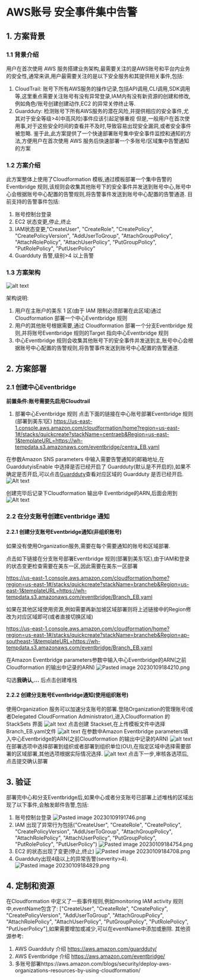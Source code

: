 
# AWS账号 安全事件集中告警
## 1. 方案背景
### 1.1 背景介绍
用户在首次使用 AWS 服务搭建业务架构,最需要关注的是AWS账号和平台内业务的安全性,通常来讲,用户最需要关注的是以下安全服务和其提供相关事件,包括:
1. CloudTrail: 账号下所有AWS服务的操作记录,包括API调用,CLI调用,SDK调用等,这里重点需要关注账号有没有异常登录,IAM内有没有新资源的创建和修改,例如角色/账号创建创建动作,EC2 的异常关停终止等.
2. Guardduty: 检测账号下所有AWS服务的潜在风险,并提供相应的安全事件,尤其对于安全等级>4(中高风险)事件应该引起足够重视
但是,一般用户在首次使用事,对于这些安全时间的查看并不及时,导致容易出现安全漏洞,或者安全事件被忽略.
鉴于此,此方案提供了一个快速部署账号集中安全事件监控和通知的方法,方便用户在首次使用 AWS 服务后快速部署一个多账号/区域集中告警通知的方案
### 1.2  方案介绍
此方案整体上使用了Cloudformation 模板,通过模板部署一个集中告警的Eventbridge 规则,该规则会收集其他账号下的安全事件并发送到账号中心,账号中心会根据账号中心配置的告警规则,将告警事件发送到账号中心配置的告警通道.
目前支持的告警事件包括:
1. 账号控制台登录
2. EC2 状态变更,停止,终止
3. IAM状态变更,"CreateUser", "CreateRole", "CreatePolicy", "CreatePolicyVersion", "AddUserToGroup", "AttachGroupPolicy", "AttachRolePolicy", "AttachUserPolicy", "PutGroupPolicy", "PutRolePolicy", "PutUserPolicy"
4. Guardduty 告警,级别>4 以上告警
### 1.3 方案架构
![alt text](img/image-7.png)

架构说明:
1. 用户在主账户的美东 1 区(由于 IAM 限制必须部署在此区域)通过 Cloudformation 部署一个中心Eventbridge 规则
2. 用户的其他账号根据需要,通过 Cloudformation 部署一个分支Eventbridge 规则,并将账号Eventbridge 规则的Target 指向中心Eventbridge 规则
3. 中心Eventbridge 规则会收集其他账号下的安全事件并发送到主,账号中心会根据账号中心配置的告警规则,将告警事件发送到账号中心配置的告警通道.

## 2. 方案部署
### 2.1 创建中心Eventbridge

**前置条件:账号需要先启用Cloudtrail**

1. 部署中心Eventbridge 规则
点击下面的链接在中心账号部署Eventbridge 规则(部署到美东1区)
https://us-east-1.console.aws.amazon.com/cloudformation/home?region=us-east-1#/stacks/quickcreate?stackName=centraeb&Region=us-east-1&templateURL=https://wh-tempdata.s3.amazonaws.com/eventbridge/centra_EB.yaml

在参数Amazon SNS parameters 中输入需要告警通知的邮箱地址,在 GuarddutyisEnable 中选择是否已经开启了 Guardduty(默认是不开启的),如果不确定是否开启,可以点击[Guardduty](https://us-east-1.console.aws.amazon.com/guardduty/home?region=us-east-1#/summary)查看对应区域的 Guardduty 是否已经开启.
![Alt text](img/image-1.png)

创建完毕后记录下Cloudformation 输出中 Eventbridge的ARN,后面会用到
![Alt text](img/image-2.png)

### 2.2 在分支账号创建Eventbridge 通知

#### 2.2.1 创建分支账号Eventbridge通知(非组织账号)

如果没有使用Organization服务,需要在每个需要通知的账号和区域部署.

点击如下链接在分支账号部署Eventbridge 规则(部署到美东1区),由于IAM和登录的状态变更检查需要在美东一区,因此需要在美东一区部署

https://us-east-1.console.aws.amazon.com/cloudformation/home?region=us-east-1#/stacks/quickcreate?stackName=brancheb&Region=us-east-1&templateURL=https://wh-tempdata.s3.amazonaws.com/eventbridge/Branch_EB.yaml

如果在其他区域使用资源,例如需要再新加坡区域部署则将上述链接中的Region修改为对应区域即可(或者直接切换区域)

https://us-east-1.console.aws.amazon.com/cloudformation/home?region=us-east-1#/stacks/quickcreate?stackName=brancheb&Region=ap-southeast-1&templateURL=https://wh-tempdata.s3.amazonaws.com/eventbridge/Branch_EB.yaml

在Amazon Eventbridge parameters参数中输入中心Eventbridge的ARN(之前Cloudformation 的输出中记录的ARN)
![Pasted image 20230109184210.png](https://github.com/brilliantwf/mydemo/blob/main/Centralized_Alarm/img/Pasted%20image%2020230109184210.png)

勾选**我确认,...** 后点击创建堆栈

#### 2.2.2 创建分支账号Eventbridge通知(使用组织账号)
使用Organization 服务可以加速分支账号的部署.登陆Organization的管理账号(或者Delegated CloudFormation Administrator),进入Cloudformation 的 StackSets 界面
![alt text](img/image-3.png)
点击创建 Stackset,在上传模板文件中选择Branch_EB.yaml文件
![alt text](img/image-4.png)
在参数中Amazon Eventbridge parameters填入中心Eventbridge的ARN(之前Cloudformation 的输出中记录的ARN)
![alt text](img/image-5.png)
在部署选项中选择部署到组织或者部署到组织单位(OU),在指定区域中选择需要部署的区域部署,其他选项根据实际情况选择.
![alt text](img/image-6.png)
点击下一步,审核各选项后,点击提交确认部署

## 3. 验证
部署完中心和分支Eventbridge后,如果中心或者分支账号已部署上述堆栈的区域出现了以下事件,会触发邮件告警,包括:
1. 账号控制台登录
![Pasted image 20230109191746.png](https://github.com/brilliantwf/mydemo/blob/main/Centralized_Alarm/img/Pasted%20image%2020230109191746.png)
3. IAM 出现了异常行为包括("CreateUser", "CreateRole", "CreatePolicy", "CreatePolicyVersion", "AddUserToGroup", "AttachGroupPolicy", "AttachRolePolicy", "AttachUserPolicy", "PutGroupPolicy", "PutRolePolicy", "PutUserPolicy")
![Pasted image 20230109184754.png](https://github.com/brilliantwf/mydemo/blob/main/Centralized_Alarm/img/Pasted%20image%2020230109184754.png)
5. EC2 的状态出现了变更(停止,终止)
![Pasted image 20230109184708.png](https://github.com/brilliantwf/mydemo/blob/main/Centralized_Alarm/img/Pasted%20image%2020230109184708.png)
7. Guardduty出现4级以上的异常告警(severity>4).
![Pasted image 20230109184829.png](https://github.com/brilliantwf/mydemo/blob/main/Centralized_Alarm/img/Pasted%20image%2020230109184829.png)

## 4. 定制和资源
 在Cloudformation 中定义了一些事件规则,例如monitoring IAM activity 规则中,eventName包含了: ["CreateUser", "CreateRole", "CreatePolicy", "CreatePolicyVersion", "AddUserToGroup", "AttachGroupPolicy", "AttachRolePolicy", "AttachUserPolicy", "PutGroupPolicy", "PutRolePolicy", "PutUserPolicy"],如果需要增加或减少,可以在eventName中添加或删除.
其他资源参考:
1. AWS Guardduty 介绍 https://aws.amazon.com/guardduty/
2. AWS Eventbridge 介绍 https://aws.amazon.com/eventbridge/
3. 多账号部署https://aws.amazon.com/blogs/security/deploy-aws-organizations-resources-by-using-cloudformation/



